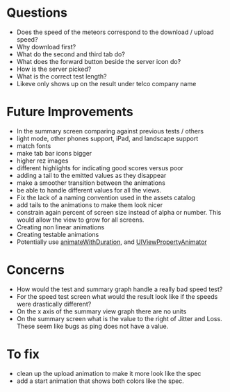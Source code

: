 # Questions

- Does the speed of the meteors correspond to the download / upload speed?
- Why download first?
- What do the second and third tab do?
- What does the forward button beside the server icon do?
- How is the server picked?
- What is the correct test length?
- Likeve only shows up on the result under telco company name

# Future Improvements

- In the summary screen comparing against previous tests / others
- light mode, other phones support, iPad, and landscape support
- match fonts
- make tab bar icons bigger
- higher rez images
- different highlights for indicating good scores versus poor
- adding a tail to the emitted values as they disappear
- make a smoother transition between the animations
- be able to handle different values for all the views.
- Fix the lack of a naming convention used in the assets catalog
- add tails to the animations to make them look nicer
- constrain again percent of screen size instead of alpha or number. This would allow the view to grow for all screens.
- Creating non linear animations
- Creating testable animations
- Potentially use [animateWithDuration](https://developer.apple.com/documentation/uikit/uiview/1622451-animatewithduration?language=occ), and [UIViewPropertyAnimator](https://developer.apple.com/documentation/uikit/uiviewpropertyanimator)

# Concerns

- How would the test and summary graph handle a really bad speed test?
- For the speed test screen what would the result look like if the speeds were drastically different?
- On the x axis of the summary view graph there are no units
- On the summary screen what is the value to the right of Jitter and Loss. These seem like bugs as ping does not have a value.

# To fix

- clean up the upload animation to make it more look like the spec
- add a start animation that shows both colors like the spec.
